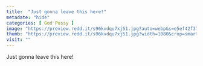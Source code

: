 ```yaml
---
title:  "Just gonna leave this here!"
metadate: "hide"
categories: [ God Pussy ]
image: "https://preview.redd.it/s96kvdqu7xj51.jpg?auto=webp&s=e5ef42f37138276cc287024c6f6c5e38d43ac655"
thumb: "https://preview.redd.it/s96kvdqu7xj51.jpg?width=1080&crop=smart&auto=webp&s=ab7e90e6c01aa214a43af329a643d7a8653d458c"
visit: ""
---
```

Just gonna leave this here!
